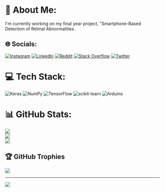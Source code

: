 # 💫 About Me:
I'm currently working on my final year project, "Smartphone-Based Detection of Retinal Abnormalities.


## 🌐 Socials:
[![Instagram](https://img.shields.io/badge/Instagram-%23E4405F.svg?logo=Instagram&logoColor=white)](https://instagram.com/muhendis__olmak) [![LinkedIn](https://img.shields.io/badge/LinkedIn-%230077B5.svg?logo=linkedin&logoColor=white)](https://linkedin.com/in/https://www.linkedin.com/in/rohaid-ahmed-mirza-11a35721a/) [![Reddit](https://img.shields.io/badge/Reddit-%23FF4500.svg?logo=Reddit&logoColor=white)](https://reddit.com/user/u/Ok_Cardiologist_2973) [![Stack Overflow](https://img.shields.io/badge/-Stackoverflow-FE7A16?logo=stack-overflow&logoColor=white)](https://stackoverflow.com/users/19768767) [![Twitter](https://img.shields.io/badge/Twitter-%231DA1F2.svg?logo=Twitter&logoColor=white)](https://twitter.com/Rohaid10) 

# 💻 Tech Stack:
![Keras](https://img.shields.io/badge/Keras-%23D00000.svg?style=for-the-badge&logo=Keras&logoColor=white) ![NumPy](https://img.shields.io/badge/numpy-%23013243.svg?style=for-the-badge&logo=numpy&logoColor=white) ![TensorFlow](https://img.shields.io/badge/TensorFlow-%23FF6F00.svg?style=for-the-badge&logo=TensorFlow&logoColor=white) ![scikit-learn](https://img.shields.io/badge/scikit--learn-%23F7931E.svg?style=for-the-badge&logo=scikit-learn&logoColor=white) ![Arduino](https://img.shields.io/badge/-Arduino-00979D?style=for-the-badge&logo=Arduino&logoColor=white)
# 📊 GitHub Stats:
![](https://github-readme-stats.vercel.app/api?username=RohaidAhmed&theme=dark&hide_border=false&include_all_commits=false&count_private=false)<br/>
![](https://github-readme-streak-stats.herokuapp.com/?user=RohaidAhmed&theme=dark&hide_border=false)<br/>
![](https://github-readme-stats.vercel.app/api/top-langs/?username=RohaidAhmed&theme=dark&hide_border=false&include_all_commits=false&count_private=false&layout=compact)

## 🏆 GitHub Trophies
![](https://github-profile-trophy.vercel.app/?username=RohaidAhmed&theme=radical&no-frame=false&no-bg=true&margin-w=4)

---
[![](https://visitcount.itsvg.in/api?id=RohaidAhmed&icon=1&color=12)](https://visitcount.itsvg.in)

<!-- Proudly created with GPRM ( https://gprm.itsvg.in ) -->